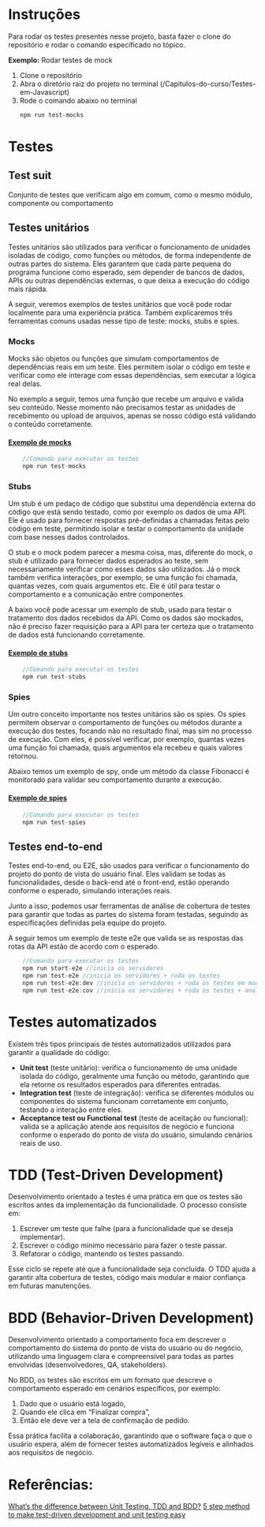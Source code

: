 # Instruções
Para rodar os testes presentes nesse projeto, basta fazer o clone do repositório e rodar o comando especificado no tópico.

**Exemplo:** Rodar testes de mock
1. Clone o repositório
2. Abra o diretório raiz do projeto no terminal (/Capitulos-do-curso/Testes-em-Javascript)
3. Rode o comando abaixo no terminal
   ``` javascript
   npm run test-mocks
   ```

# Testes

## Test suit
Conjunto de testes que verificam algo em comum, como o mesmo módulo, componente ou comportamento

## Testes unitários
Testes unitários são utilizados para verificar o funcionamento de unidades isoladas de código, como funções ou métodos, de forma independente de outras partes do sistema. Eles garantem que cada parte pequena do programa funcione como esperado, sem depender de bancos de dados, APIs ou outras dependências externas, o que deixa a execução do código mais rápida.

A seguir, veremos exemplos de testes unitários que você pode rodar localmente para uma experiência prática. Também explicaremos três ferramentas comuns usadas nesse tipo de teste: mocks, stubs e spies.

### Mocks
Mocks são objetos ou funções que simulam comportamentos de dependências reais em um teste. Eles permitem isolar o código em teste e verificar como ele interage com essas dependências, sem executar a lógica real delas.

No exemplo a seguir, temos uma função que recebe um arquivo e valida seu conteúdo. Nesse momento não precisamos testar as unidades de recebimento ou upload de arquivos, apenas se nosso código está validando o conteúdo corretamente.

#### **[Exemplo de mocks](https://github.com/thamiavicente/js-expert/tree/main/Testes-em-Javascript/1-Mocks)**
``` javascript
    //Comando para executar os testes
    npm run test-mocks
```

### Stubs
Um stub é um pedaço de código que substitui uma dependência externa do código que está sendo testado, como por exemplo os dados de uma API. Ele é usado para fornecer respostas pré-definidas a chamadas feitas pelo código em teste, permitindo isolar e testar o comportamento da unidade com base nesses dados controlados.

O stub e o mock podem parecer a mesma coisa, mas, diferente do mock, o stub é utilizado para fornecer dados esperados ao teste, sem necessariamente verificar como esses dados são utilizados. Já o mock também verifica interações, por exemplo, se uma função foi chamada, quantas vezes, com quais argumentos etc. Ele é útil para testar o comportamento e a comunicação entre componentes.

A baixo você pode acessar um exemplo de stub, usado para testar o tratamento dos dados recebidos da API. Como os dados são mockados, não é preciso fazer requisição para a API para ter certeza que o tratamento de dados está funcionando corretamente.

#### **[Exemplo de stubs](https://github.com/thamiavicente/js-expert/tree/main/Testes-em-Javascript/2-Stubs)**
``` javascript
    //Comando para executar os testes
    npm run test-stubs
```

### Spies
Um outro conceito importante nos testes unitários são os spies. Os spies permitem observar o comportamento de funções ou métodos durante a execução dos testes, focando não no resultado final, mas sim no processo de execução. Com eles, é possível verificar, por exemplo, quantas vezes uma função foi chamada, quais argumentos ela recebeu e quais valores retornou.

Abaixo temos um exemplo de spy, onde um método da classe Fibonacci é monitorado para validar seu comportamento durante a execução.

#### **[Exemplo de spies](https://github.com/thamiavicente/js-expert/tree/main/Testes-em-Javascript/3-Spies)**
``` javascript
    //Comando para executar os testes
    npm run test-spies
```

## Testes end-to-end
Testes end-to-end, ou E2E, são usados para verificar o funcionamento do projeto do ponto de vista do usuário final. Eles validam se todas as funcionalidades, desde o back-end até o front-end, estão operando conforme o esperado, simulando interações reais.

Junto a isso, podemos usar ferramentas de análise de cobertura de testes para garantir que todas as partes do sistema foram testadas, seguindo as especificações definidas pela equipe do projeto.

A seguir temos um exemplo de teste e2e que valida se as respostas das rotas da API estão de acordo com o esperado.
``` javascript
    //Comando para executar os testes
    npm run start-e2e //inicia os servidores
    npm run test-e2e //inicia os servidores + roda os testes
    npm run test-e2e:dev //inicia os servidores + roda os testes em modo "watch"
    npm run test-e2e:cov //inicia os servidores + roda os testes + analisa a cobertura de testes
```

# Testes automatizados
Existem três tipos principais de testes automatizados utilizados para garantir a qualidade do código:
- **Unit test** (teste unitário): verifica o funcionamento de uma unidade isolada do código, geralmente uma função ou método, garantindo que ela retorne os resultados esperados para diferentes entradas.
- **Integration test** (teste de integração): verifica se diferentes módulos ou componentes do sistema funcionam corretamente em conjunto, testando a interação entre eles.
- **Acceptance test ou Functional test** (teste de aceitação ou funcional): valida se a aplicação atende aos requisitos de negócio e funciona conforme o esperado do ponto de vista do usuário, simulando cenários reais de uso.

# TDD (Test-Driven Development)
Desenvolvimento orientado a testes é uma prática em que os testes são escritos antes da implementação da funcionalidade. O processo consiste em:

1. Escrever um teste que falhe (para a funcionalidade que se deseja implementar).
2. Escrever o código mínimo necessário para fazer o teste passar.
3. Refatorar o código, mantendo os testes passando.

Esse ciclo se repete até que a funcionalidade seja concluída.
O TDD ajuda a garantir alta cobertura de testes, código mais modular e maior confiança em futuras manutenções.

# BDD (Behavior-Driven Development)
Desenvolvimento orientado a comportamento foca em descrever o comportamento do sistema do ponto de vista do usuário ou do negócio, utilizando uma linguagem clara e compreensível para todas as partes envolvidas (desenvolvedores, QA, stakeholders).

No BDD, os testes são escritos em um formato que descreve o comportamento esperado em cenários específicos, por exemplo:

1. Dado que o usuário está logado,
2. Quando ele clica em “Finalizar compra”,
3. Então ele deve ver a tela de confirmação de pedido.

Essa prática facilita a colaboração, garantindo que o software faça o que o usuário espera, além de fornecer testes automatizados legíveis e alinhados aos requisitos de negócio.


# Referências:
[What’s the difference between Unit Testing, TDD and BDD?](https://codeutopia.net/blog/2015/03/01/unit-testing-tdd-and-bdd/)
[5 step method to make test-driven development and unit testing easy](https://codeutopia.net/blog/2016/10/10/5-step-method-to-make-test-driven-development-and-unit-testing-easy/)
